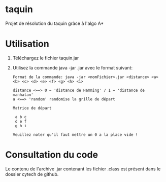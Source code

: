 # taquin
Projet de résolution du taquin grâce à l'algo A*

# Utilisation
1. Téléchargez le fichier taquin.jar
2. Utilisez la commande java -jar <NomDuFichier>.jar avec le format suivant:

       Format de la commande: java -jar <nomFichier>.jar <distance> <a> <b> <c> <d> <e> <f> <g> <h> <i>
    
       distance <==> 0 = 'distance de Hamming' / 1 = 'distance de manhatan'
       a <==> 'random' randomise la grille de départ
      
       Matrice de départ
      
        a b c
        d e f
        g h i
       
       Veuillez noter qu'il faut mettre un 0 a la place vide !

# Consultation du code
Le contenu de l'archive .jar contenant les fichier .class est présent dans le dossier cytech de github.
